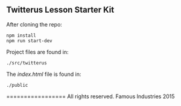 ## Twitterus Lesson Starter Kit

After cloning the repo:

    npm install
    npm run start-dev


Project files are found in:

    ./src/twitterus

The _index.html_ file is found in:

    ./public
  


=================
All rights reserved. Famous Industries 2015
